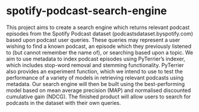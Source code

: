 # spotify-podcast-search-engine
This project aims to create a search engine which returns relevant podcast episodes from the Spotify Podcast dataset (podcastsdataset.byspotify.com) based upon podcast user queries. These queries may represent a user wishing to find a known podcast, an episode which they previously listened to (but cannot remember the name of), or searching based upon a topic. We aim to use metadata to index podcast episodes using PyTerrier’s indexer, which includes stop-word removal and stemming functionality. PyTerrier also provides an experiment function, which we intend to use to test the performance of a variety of models in retrieving relevant podcasts using metadata. Our search engine will then be built using the best-performing model based on mean average precision (MAP) and normalised discounted cumulative gain (NDCG). The finished product will allow users to search for podcasts in the dataset with their own queries.
